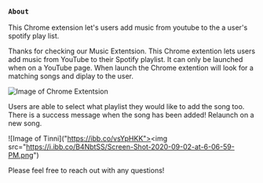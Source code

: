 ### `About`
This Chrome extension let's users add music from youtube to the a user's spotify play list.


Thanks for checking our Music Extentsion. This Chrome extention lets users add music from YouTube to their Spotify playlist. It can only be launched when on a YouTube page. When launch the Chrome extention will look for a matching songs and diplay to the user. 



![Image of Chrome  Extentsion]("https://i.ibb.co/VgfC8Ct/Screen-Shot-2020-09-02-at-6-06-00-PM.png")



Users are able to select what playlist they would like to add the song too. There is a success message when the song has been added! Relaunch on a new song.

![Image of Tinni]("https://ibb.co/vsYpHKK"><img src="https://i.ibb.co/B4NbtSS/Screen-Shot-2020-09-02-at-6-06-59-PM.png")



Please feel free to reach out with any questions!
